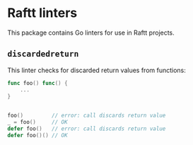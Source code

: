 
# Raftt linters

This package contains Go linters for use in Raftt projects.

## `discardedreturn`

This linter checks for discarded return values from functions:

```go
func foo() func() {
    ...
}

 
foo()         // error: call discards return value
_ = foo()     // OK
defer foo()   // error: call discards return value
defer foo()() // OK
```
